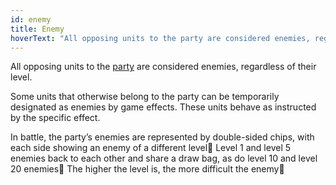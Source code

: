 ```yaml
---
id: enemy
title: Enemy
hoverText: "All opposing units to the party are considered enemies, regardless of their level. "
---
```


All opposing units to the [party](/docs/all/glossary/party) are considered enemies, regardless of their level. 

Some units that otherwise belong to the party can be temporarily designated as enemies by game effects. These units behave as instructed by the specific effect.

In battle, the party’s enemies are represented by double-sided chips, with each side showing an enemy of a different level􀀀 Level 1 and level 5 enemies back to each other and share a draw bag, as do level 10 and level 20 enemies􀀀 The higher the level is, the more difficult the enemy􀀀
